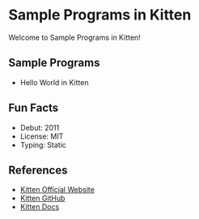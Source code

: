 # Sample Programs in Kitten

Welcome to Sample Programs in Kitten!

## Sample Programs

- Hello World in Kitten

## Fun Facts

- Debut: 2011
- License: MIT
- Typing: Static

## References

- [Kitten Official Website](http://kittenlang.org/)
- [Kitten GitHub](https://github.com/evincarofautumn/kitten)
- [Kitten Docs](http://kittenlang.org/documentation/)
